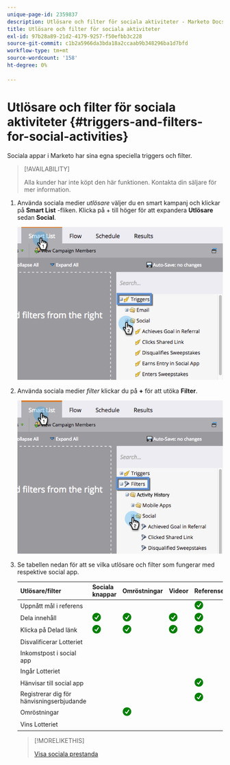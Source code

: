```yaml
---
unique-page-id: 2359837
description: Utlösare och filter för sociala aktiviteter - Marketo Docs - Produktdokumentation
title: Utlösare och filter för sociala aktiviteter
exl-id: 97b28a89-21d2-4179-9257-f50efbb3c228
source-git-commit: c1b2a5966da3bda18a2ccaab9b348296ba1d7bfd
workflow-type: tm+mt
source-wordcount: '158'
ht-degree: 0%

---
```


# Utlösare och filter för sociala aktiviteter {#triggers-and-filters-for-social-activities}

Sociala appar i Marketo har sina egna speciella triggers och filter.

>[!AVAILABILITY]
>
>Alla kunder har inte köpt den här funktionen. Kontakta din säljare för mer information.

1. Använda sociala medier _utlösare_ väljer du en smart kampanj och klickar på **Smart List** -fliken. Klicka på + till höger för att expandera **Utlösare** sedan **Social**.

   ![](assets/image2015-4-23-11-22-39.png)

1. Använda sociala medier _filter_ klickar du på **+** för att utöka **Filter**.

   ![](assets/two-282-29.png)

1. Se tabellen nedan för att se vilka utlösare och filter som fungerar med respektive social app.

   | Utlösare/filter | Sociala knappar | Omröstningar | Videor | Referenserbjudanden | Dragningar |
   |---|---|---|---|---|---|
   | Uppnått mål i referens |  |  |  | ![(tick)](assets/check.png) |  |
   | Dela innehåll | ![(tick)](assets/check.png) | ![(tick)](assets/check.png) | ![(tick)](assets/check.png) | ![(tick)](assets/check.png) | ![(tick)](assets/check.png) |
   | Klicka på Delad länk | ![(tick)](assets/check.png) | ![(tick)](assets/check.png) | ![(tick)](assets/check.png) | ![(tick)](assets/check.png) | ![(tick)](assets/check.png) |
   | Disvalificerar Lotteriet |  |  |  |  | ![(tick)](assets/check.png) |
   | Inkomstpost i social app |  |  |  |  | ![(tick)](assets/check.png) |
   | Ingår Lotteriet |  |  |  |  | ![(tick)](assets/check.png) |
   | Hänvisar till social app |  |  |  | ![(tick)](assets/check.png) | ![(tick)](assets/check.png) |
   | Registrerar dig för hänvisningserbjudande |  |  |  | ![(tick)](assets/check.png) |  |
   | Omröstningar |  | ![(tick)](assets/check.png) |  |  |  |
   | Vins Lotteriet |  |  |  |  | ![(tick)](assets/check.png) |

   >[!MORELIKETHIS]
   >
   >[Visa sociala prestanda](/help/marketo/product-docs/demand-generation/social/social-functions/view-social-performance.md)
